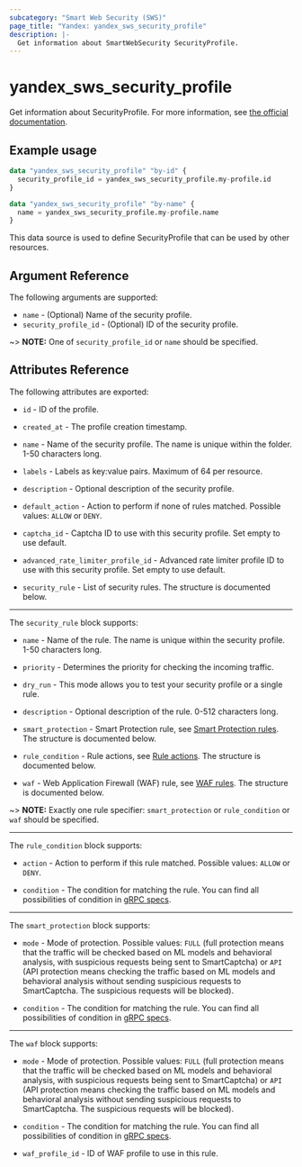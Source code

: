 ```yaml
---
subcategory: "Smart Web Security (SWS)"
page_title: "Yandex: yandex_sws_security_profile"
description: |-
  Get information about SmartWebSecurity SecurityProfile.
---
```



# yandex_sws_security_profile




Get information about SecurityProfile. For more information, see [the official documentation](https://yandex.cloud/en/docs/smartwebsecurity/concepts/profiles).

## Example usage

```terraform
data "yandex_sws_security_profile" "by-id" {
  security_profile_id = yandex_sws_security_profile.my-profile.id
}
```

```terraform
data "yandex_sws_security_profile" "by-name" {
  name = yandex_sws_security_profile.my-profile.name
}
```

This data source is used to define SecurityProfile that can be used by other resources.

## Argument Reference

The following arguments are supported:

* `name` - (Optional) Name of the security profile.
* `security_profile_id` - (Optional) ID of the security profile.

~> **NOTE:** One of `security_profile_id` or `name` should be specified.

## Attributes Reference

The following attributes are exported:

* `id` - ID of the profile.

* `created_at` - The profile creation timestamp.

* `name` - Name of the security profile. The name is unique within the folder. 1-50 characters long.

* `labels` - Labels as key:value pairs. Maximum of 64 per resource.

* `description` - Optional description of the security profile.

* `default_action` - Action to perform if none of rules matched. Possible values: `ALLOW` or `DENY`.

* `captcha_id` - Captcha ID to use with this security profile. Set empty to use default.

* `advanced_rate_limiter_profile_id` - Advanced rate limiter profile ID to use with this security profile. Set empty to use default.

* `security_rule` - List of security rules. The structure is documented below.

---

The `security_rule` block supports:

* `name` - Name of the rule. The name is unique within the security profile. 1-50 characters long.

* `priority` - Determines the priority for checking the incoming traffic.

* `dry_run` - This mode allows you to test your security profile or a single rule.

* `description` - Optional description of the rule. 0-512 characters long.

* `smart_protection` - Smart Protection rule, see [Smart Protection rules](https://yandex.cloud/en/docs/smartwebsecurity/concepts/rules#smart-protection-rules). The structure is documented below.

* `rule_condition` - Rule actions, see [Rule actions](https://yandex.cloud/en/docs/smartwebsecurity/concepts/rules#rule-action). The structure is documented below.

* `waf` - Web Application Firewall (WAF) rule, see [WAF rules](https://yandex.cloud/en/docs/smartwebsecurity/concepts/rules#waf-rules). The structure is documented below.

~> **NOTE:** Exactly one rule specifier: `smart_protection` or `rule_condition` or `waf` should be specified.

---

The `rule_condition` block supports:

* `action` - Action to perform if this rule matched. Possible values: `ALLOW` or `DENY`.

* `condition` - The condition for matching the rule. You can find all possibilities of condition in [gRPC specs](https://github.com/yandex-cloud/cloudapi/blob/master/yandex/cloud/smartwebsecurity/v1/security_profile.proto).

---

The `smart_protection` block supports:

* `mode` - Mode of protection. Possible values: `FULL` (full protection means that the traffic will be checked based on ML models and behavioral analysis, with suspicious requests being sent to SmartCaptcha) or `API` (API protection means checking the traffic based on ML models and behavioral analysis without sending suspicious requests to SmartCaptcha. The suspicious requests will be blocked).

* `condition` - The condition for matching the rule. You can find all possibilities of condition in [gRPC specs](https://github.com/yandex-cloud/cloudapi/blob/master/yandex/cloud/smartwebsecurity/v1/security_profile.proto).

---

The `waf` block supports:

* `mode` - Mode of protection. Possible values: `FULL` (full protection means that the traffic will be checked based on ML models and behavioral analysis, with suspicious requests being sent to SmartCaptcha) or `API` (API protection means checking the traffic based on ML models and behavioral analysis without sending suspicious requests to SmartCaptcha. The suspicious requests will be blocked).

* `condition` - The condition for matching the rule. You can find all possibilities of condition in [gRPC specs](https://github.com/yandex-cloud/cloudapi/blob/master/yandex/cloud/smartwebsecurity/v1/security_profile.proto).

* `waf_profile_id` - ID of WAF profile to use in this rule.
